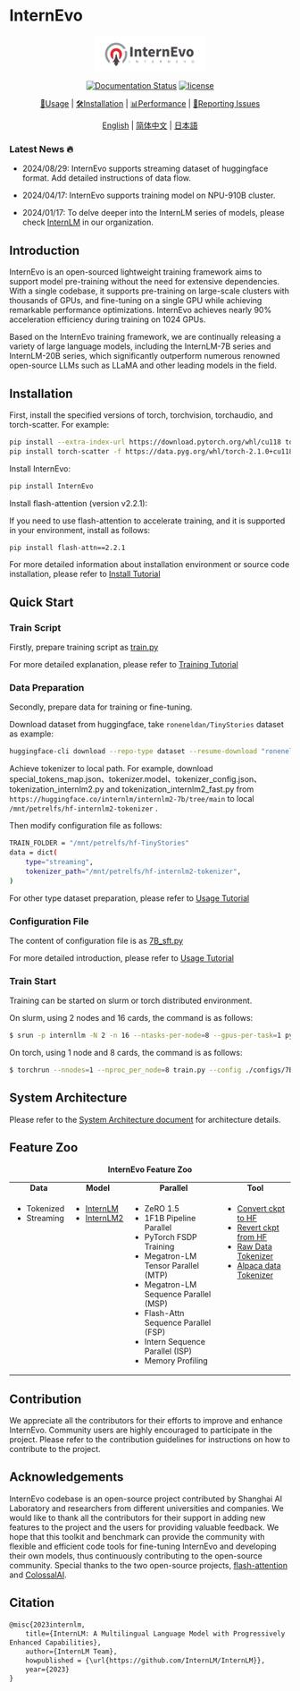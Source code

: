 # InternEvo

<div align="center">

<img src="./doc/imgs/InternEvo_logo.png" width="200"/>

[![Documentation Status](https://readthedocs.org/projects/internevo/badge/?version=latest)](https://internevo.readthedocs.io/zh_CN/latest/?badge=latest)
[![license](./doc/imgs/license.svg)](./LICENSE)

[📘Usage](./doc/en/usage.md) |
[🛠️Installation](./doc/en/install.md) |
[📊Performance](./doc/en/train_performance.md) |
[🤔Reporting Issues](https://github.com/InternLM/InternEvo/issues/new)

[English](./README.md) |
[简体中文](./README-zh-Hans.md) |
[日本語](./README-ja-JP.md)

</div>


### Latest News 🔥

- 2024/08/29: InternEvo supports streaming dataset of huggingface format. Add detailed instructions of data flow.

- 2024/04/17: InternEvo supports training model on NPU-910B cluster.

- 2024/01/17: To delve deeper into the InternLM series of models, please check [InternLM](https://github.com/InternLM/InternLM) in our organization.


## Introduction

InternEvo is an open-sourced lightweight training framework aims to support model pre-training without the need for extensive dependencies. With a single codebase, it supports pre-training on large-scale clusters with thousands of GPUs, and fine-tuning on a single GPU while achieving remarkable performance optimizations. InternEvo achieves nearly 90% acceleration efficiency during training on 1024 GPUs.

Based on the InternEvo training framework, we are continually releasing a variety of large language models, including the InternLM-7B series and InternLM-20B series, which significantly outperform numerous renowned open-source LLMs such as LLaMA and other leading models in the field.

## Installation

First, install the specified versions of torch, torchvision, torchaudio, and torch-scatter.
For example:
```bash
pip install --extra-index-url https://download.pytorch.org/whl/cu118 torch==2.1.0+cu118 torchvision==0.16.0+cu118 torchaudio==2.1.0+cu118
pip install torch-scatter -f https://data.pyg.org/whl/torch-2.1.0+cu118.html
```

Install InternEvo:
```bash
pip install InternEvo
```

Install flash-attention (version v2.2.1):

If you need to use flash-attention to accelerate training, and it is supported in your environment, install as follows:
```bash
pip install flash-attn==2.2.1
```

For more detailed information about installation environment or source code installation, please refer to [Install Tutorial](https://internevo.readthedocs.io/en/latest/install.html#)

## Quick Start

### Train Script

Firstly, prepare training script as [train.py](https://github.com/InternLM/InternEvo/blob/develop/train.py)

For more detailed explanation, please refer to [Training Tutorial](https://internevo.readthedocs.io/en/latest/training.html#)

### Data Preparation

Secondly, prepare data for training or fine-tuning.

Download dataset from huggingface, take `roneneldan/TinyStories` dataset as example:
```bash
huggingface-cli download --repo-type dataset --resume-download "roneneldan/TinyStories" --local-dir "/mnt/petrelfs/hf-TinyStories"
```

Achieve tokenizer to local path. For example, download special_tokens_map.json、tokenizer.model、tokenizer_config.json、tokenization_internlm2.py and tokenization_internlm2_fast.py from `https://huggingface.co/internlm/internlm2-7b/tree/main` to local `/mnt/petrelfs/hf-internlm2-tokenizer` .

Then modify configuration file as follows:
```bash
TRAIN_FOLDER = "/mnt/petrelfs/hf-TinyStories"
data = dict(
    type="streaming",
    tokenizer_path="/mnt/petrelfs/hf-internlm2-tokenizer",
)
```

For other type dataset preparation, please refer to [Usage Tutorial](https://internevo.readthedocs.io/en/latest/usage.html#)

### Configuration File

The content of configuration file is as [7B_sft.py](https://github.com/InternLM/InternEvo/blob/develop/configs/7B_sft.py)

For more detailed introduction, please refer to [Usage Tutorial](https://internevo.readthedocs.io/en/latest/usage.html#)

### Train Start

Training can be started on slurm or torch distributed environment.

On slurm, using 2 nodes and 16 cards, the command is as follows:
```bash
$ srun -p internllm -N 2 -n 16 --ntasks-per-node=8 --gpus-per-task=1 python train.py --config ./configs/7B_sft.py
```

On torch, using 1 node and 8 cards, the command is as follows:
```bash
$ torchrun --nnodes=1 --nproc_per_node=8 train.py --config ./configs/7B_sft.py --launcher "torch"
```

## System Architecture

Please refer to the [System Architecture document](./doc/en/structure.md) for architecture details.

## Feature Zoo

<div align="center">
  <b>InternEvo Feature Zoo</b>
</div>
<table align="center">
  <tbody>
    <tr align="center" valign="bottom">
      <td>
        <b>Data</b>
      </td>
      <td>
        <b>Model</b>
      </td>
      <td>
        <b>Parallel</b>
      </td>
      <td>
        <b>Tool</b>
      </td>
    </tr>
    <tr valign="top">
      <td>
      <ul>
        <li>Tokenized</li>
        <li>Streaming</li>
      </ul>
      </td>
      <td>
      <ul>
        <li><a href="configs/_base_/models/internlm/internlm_7B.py">InternLM</a></li>
        <li><a href="configs/_base_/models/internlm/internlm2_7B.py">InternLM2</a></li>
      </ul>
      </td>
      <td>
        <ul>
          <li>ZeRO 1.5</li>
          <li>1F1B Pipeline Parallel</li>
          <li>PyTorch FSDP Training</li>
          <li>Megatron-LM Tensor Parallel (MTP)</li>
          <li>Megatron-LM Sequence Parallel (MSP)</li>
          <li>Flash-Attn Sequence Parallel (FSP)</li>
          <li>Intern Sequence Parallel (ISP)</li>
          <li>Memory Profiling</li>
        </ul>
      </td>
      <td>
        <ul>
          <li><a href="tools/transformers/README.md">Convert ckpt to HF</a></li>
          <li><a href="tools/transformers/README.md">Revert ckpt from HF</a></li>
          <li><a href="tools/tokenizer.py">Raw Data Tokenizer</a></li>
          <li><a href="tools/alpaca_tokenizer.py">Alpaca data Tokenizer</a></li>
        </ul>
      </td>
    </tr>
</td>
    </tr>
  </tbody>
</table>

## Contribution

We appreciate all the contributors for their efforts to improve and enhance InternEvo. Community users are highly encouraged to participate in the project. Please refer to the contribution guidelines for instructions on how to contribute to the project.

## Acknowledgements

InternEvo codebase is an open-source project contributed by Shanghai AI Laboratory and researchers from different universities and companies. We would like to thank all the contributors for their support in adding new features to the project and the users for providing valuable feedback. We hope that this toolkit and benchmark can provide the community with flexible and efficient code tools for fine-tuning InternEvo and developing their own models, thus continuously contributing to the open-source community. Special thanks to the two open-source projects, [flash-attention](https://github.com/HazyResearch/flash-attention) and [ColossalAI](https://github.com/hpcaitech/ColossalAI).

## Citation

```
@misc{2023internlm,
    title={InternLM: A Multilingual Language Model with Progressively Enhanced Capabilities},
    author={InternLM Team},
    howpublished = {\url{https://github.com/InternLM/InternLM}},
    year={2023}
}
```
